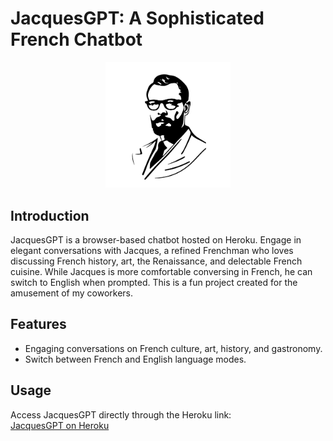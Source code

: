 # JacquesGPT: A Sophisticated French Chatbot
<div align="center">
<img src="media/avatar-head.png" alt="Avatar head" width="200"/>
</div>

## Introduction
JacquesGPT is a browser-based chatbot hosted on Heroku. Engage in elegant conversations with Jacques, a refined Frenchman who loves discussing French history, art, the Renaissance, and delectable French cuisine. While Jacques is more comfortable conversing in French, he can switch to English when prompted. This is a fun project created for the amusement of my coworkers. 

## Features
- Engaging conversations on French culture, art, history, and gastronomy.
- Switch between French and English language modes.

## Usage
Access JacquesGPT directly through the Heroku link:  
[JacquesGPT on Heroku](https://jacques-gpt-e99d0c81d4e8.herokuapp.com/)




